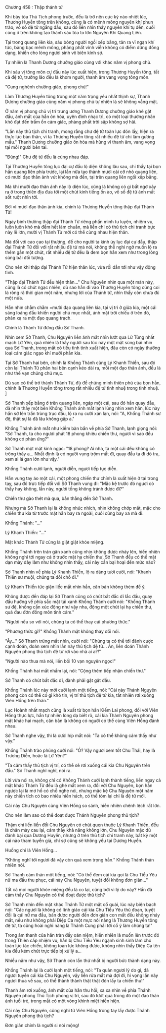 




Chương 458 : Thập thánh tử


Khi bảy tòa Thủ Tịch phong trước, đều là trở nên cực kỳ náo nhiệt lúc, Thương Huyền tông trên không, cũng là có mênh mông nguyên khí phun trào, vô số đệ tử ngẩng đầu, sau đó liền nhìn thấy nguyên khí tụ đến, cuối cùng ở trên không tạo thành sáu tòa to lớn Nguyên Khí Quang Liên.

Tại trong quang liên kia, sáu bóng người ngồi xếp bằng, tản ra vĩ ngạn khí tức, bàng bạc mênh mông, phảng phất vĩnh viễn không có điểm dừng đồng dạng, khiến cho lòng người sinh vô biên kính sợ.

Tự nhiên là Thanh Dương chưởng giáo cùng với khác năm vị phong chủ.

Khi sáu vị tông môn cự đầu này lúc xuất hiện, trong Thương Huyền tông, tất cả đệ tử, trưởng lão đều là khom người, thanh âm vang vọng tông môn.

"Cung nghênh chưởng giáo, phong chủ!"

Làm Thương Huyền tông trong một năm trọng yếu nhất thịnh sự, Thanh Dương chưởng giáo cùng năm vị phong chủ tự nhiên là sẽ không vắng mặt.

Ở năm vị phong chủ vị trí trung ương Thanh Dương chưởng giáo khẽ gật đầu, ánh mắt của hắn ôn hòa, uyên đình nhạc trì, có một loại thường nhân khó đạt đến trầm ổn cảm giác, phảng phất trời sập không sợ hãi.

"Lần này thủ tịch chi tranh, mong rằng chư đệ tử toàn lực đón lấy, hiện ra thực lực bản thân, vì ta Thương Huyền tông rất nhiều đệ tử chi làm gương mẫu." Thanh Dương chưởng giáo ôn hòa mà hùng vĩ thanh âm, vang vọng tại mỗi người bên tai.

"Đúng!" Chư đệ tử đều là cùng nhau đáp.

Tại Thương Huyền tông lục đại cự đầu lộ diện không lâu sau, chỉ thấy tại bọn hắn quang liên phía trước, lại lần nữa tạo thành mười cái cỡ nhỏ quang liên, có mười đạo thân ảnh vút không mà đến, tại trên quang liên ngồi xếp bằng.

Mà khi mười đạo thân ảnh này lộ diện lúc, cũng là không có gì bất ngờ xảy ra ở trong thiên địa đưa tới một chút kinh tiếng ồn ào, vô số đệ tử ánh mắt sốt ruột nhìn tới.

Bởi vì mười đạo thân ảnh kia, chính là Thương Huyền tông thập đại Thánh Tử!

Ngày bình thường thập đại Thánh Tử riêng phần mình tu luyện, nhiệm vụ, luôn luôn khó mà đếm hết làm chuẩn, mà liền chỉ có thủ tịch chi tranh bực này lễ lớn, mười vị Thánh Tử mới có thể cùng nhau hiện thân.

Mà đối với cao cao tại thượng, để cho người ta kính úy lục đại cự đầu, thập đại Thánh Tử đối với rất nhiều đệ tử mà nói, không thể nghi ngờ muốn lộ ra thêm gần một chút, rất nhiều đệ tử đều là đem bọn hắn xem như trong lòng sùng bái đối tượng.

Cho nên khi thập đại Thánh Tử hiện thân lúc, vừa rồi dẫn tới như vậy động tĩnh.

"Thập đại Thánh Tử đều hiện thân..." Chu Nguyên nhìn qua một màn này, cũng là có chút ngạc nhiên, dù sao hắn đi vào Thương Huyền tông cũng coi là ròng rã thời gian một năm, nhưng lời của Thánh tử, nhìn thấy còn chưa đủ một nửa.

Hắn nhìn chằm chằm =mười đạo quang liên kia, tại vị trí ở giữa kia, một cái sáng loáng đầu khiến người chú mục nhất, ánh mặt trời chiếu ở trên đó, phản xạ ra một đạo quang trạch.

Chính là Thánh Tử đứng đầu Sở Thanh.

Nhìn xem Sở Thanh, Chu Nguyên liền ánh mắt nhìn lướt qua Lữ Tùng nhất mạch Lữ Yên, quả nhiên là thấy người sau lúc này một mặt sùng bái nhìn qua Sở Thanh, trong mắt có tiểu tinh tinh xuất hiện, đâu còn có ngày thường loại cảm giác ngạo khí mười phần kia.

Tại Sở Thanh hai bên, chính là Khổng Thánh cùng Lý Khanh Thiền, sau đó còn lại Thánh Tử phân hai bên cạnh kéo dài ra, mỗi một đạo thân ảnh, đều là như thế vạn chúng chú mục.

Dù sao có thể trở thành Thánh Tử, đủ để chứng minh thiên phú của bọn hắn, chính là Thương Huyền tông trong rất nhiều đệ tử tinh nhuệ trong tinh nhuệ. ]

Sở Thanh xếp bằng ở trên quang liên, ngáp một cái, sau đó hắn quay đầu, đã nhìn thấy một bên Khổng Thánh ánh mắt lạnh lùng nhìn xem hắn, lúc này hắn sờ lên trần trùng trục đầu, lộ ra nụ cười xán lạn, nói: "A, Khổng Thánh sư đệ, thật sự là đã lâu không gặp a."

Khổng Thánh ánh mắt như kiếm bàn bắn về phía Sở Thanh, lạnh giọng nói: "Sở Thanh, ta cho ngươi phát 18 phong khiêu chiến thư, ngươi vì sao đều không có phản ứng?"

Sở Thanh một mặt kinh ngạc: "18 phong? Ai nha, ta một cái đều không có trông thấy a... Nhất định là có người vụng trộm mất đi, quay đầu ta đi dò tra, xem ai lá gan lớn như vậy."

Khổng Thánh cười lạnh, ngươi diễn, ngươi tiếp tục diễn.

Hắn vung tay áo một cái, một phong chiến thư chính là xuất hiện ở tại trong tay, sau đó trực tiếp đối với Sở Thanh vung đi: "Mặc kệ trước đó ngươi có thấy hay không, lần này, ngươi tổng không tránh được đi?"

Chiến thư gào thét mà qua, bắn thẳng đến Sở Thanh.

Nhưng mà Sở Thanh lại là không nhúc nhích, nhìn không chớp mắt, mặc cho chiến thư kia từ trước mặt hắn bay ra ngoài, cuối cùng bay xa mà đi.

Khổng Thánh: "..."

Lý Khanh Thiền: "..."

Mặt khác Thánh Tử cũng là giật giật khóe miệng.

Khổng Thánh trên trán gân xanh cũng nhịn không được nhảy lên, hiển nhiên không nghĩ tới ngay cả ở trước mặt hạ chiến thư, Sở Thanh đều có thể mặt dạn mày dày làm như không nhìn thấy, cái này cần bại hoại đến mức nào?

Sở Thanh nhìn về phía Lý Khanh Thiền, lộ ra dáng tươi cười, nói: "Khanh Thiền sư muội, chúng ta đổi chỗ đi."

Lý Khanh Thiền tức giận liếc mắt nhìn hắn, căn bản không thèm để ý.

Không được đến đáp lại Sở Thanh cũng có chút bất đắc dĩ lắc đầu, quay đầu hướng về phía sắc mặt tái xanh Khổng Thánh cười nói: "Khổng Thánh sư đệ, không cần xúc động như vậy nha, động một chút lại hạ chiến thư, quá đau đớn đồng môn tình cảm."

"Ngươi nếu so với nói, chúng ta có thể thay cái phương thức."

"Phương thức gì?" Khổng Thánh mặt không thay đổi nói.

"Ây..." Sở Thanh trừng mắt nhìn, cười nói: "Chúng ta có thể tới đánh cược cạnh đoán, đoán xem nhìn lần này thủ tịch đệ tử... Ân, liền đoán Thánh Nguyên phong thủ tịch đệ tử rơi vào nhà ai a?!"

"Người nào thua mà nói, liền bồi 10 vạn nguyên ngọc!"

Khổng Thánh hai mắt nhắm lại, nói: "Cộng thêm tiếp nhận chiến thư."

Sở Thanh có chút bất đắc dĩ, đành phải gật gật đầu.

Khổng Thánh lúc này mới cười lạnh một tiếng, nói: "Cái này Thánh Nguyên phong còn có thể có gì khó tin, vị trí thủ tịch đệ tử kia, tất nhiên rơi xuống Viên Hồng trên thân."

Lục Hoành nhất mạch cũng là xuất từ bọn hắn Kiếm Lai phong, đối với Viên Hồng thực lực, hắn tự nhiên lòng dạ biết rõ, cái kia Thánh Nguyên phong mặt khác hai mạch, căn bản là không có người có thể cùng Viên Hồng đánh nhau.

Sở Thanh nghe vậy, thì là cười híp mắt nói: "Ta có thể không cảm thấy như vậy."

Khổng Thánh trào phúng cười nói: "Ồ? Vậy ngươi xem tốt Chu Thái, hay là Trương Diễn, hoặc là Lữ Yên?"

"Ta cảm thấy thủ tịch vị trí, có thể sẽ rơi xuống cái kia Chu Nguyên trên đầu." Sở Thanh nghĩ nghĩ, nói ra.

Lời vừa nói ra, không chỉ có Khổng Thánh cười lạnh thành tiếng, liền ngay cả mặt khác Thánh Tử đều là ghé mắt xem ra, đối với Chu Nguyên, bọn hắn ngược lại là mơ hồ có chỗ nghe nói, nhưng mặc kệ Chu Nguyên một năm này chiến tích có bao nhiêu hiển hách, có thể tóm lại chỉ là đệ tử mới.

Cái này Chu Nguyên cùng Viên Hồng so sánh, hiển nhiên chênh lệch rất lớn.

Cho nên làm sao có thể đoạt được Thánh Nguyên phong thủ tịch?

Thậm chí liền liền đối Chu Nguyên có chút quen thuộc Lý Khanh Thiền, đều là chân mày cau lại, cảm thấy khả năng không lớn, Chu Nguyên mặc dù đánh bại qua Dương Huyền, nhưng ở trên thủ tịch chi tranh này, bất kỳ một cái nào tham tuyển giả, chỉ sợ cũng sẽ không yếu tại Dương Huyền.

Huống chi là Viên Hồng...

"Không nghĩ tới ngươi đã vậy còn quá xem trọng hắn." Khổng Thánh thản nhiên nói.

Sở Thanh cảm thán một tiếng, nói: "Có thể đem cái kia gọi là Chu Tiểu Yêu nữ ma đầu thu phục, cái này Chu Nguyên, tuyệt đối không đơn giản..."

Tất cả mọi người khóe miệng đều là co lại, cũng bởi vì lý do này? Hắn đã cảm thấy Chu Nguyên có thể đoạt được thủ tịch?

Sở Thanh nhìn đến mặt khác Thánh Tử một mặt cổ quái, lúc này biện bạch nói: "Các ngươi là không có lĩnh giáo cái kia Chu Tiểu Yêu thủ đoạn, tuyệt đối là cái nữ ma đầu, bán được người đến đơn giản con mắt đều không nháy mắt, nếu như không phải Diệp Ca một mực nói nàng là Thương Huyền tông đệ tử, ta cũng hoài nghi nàng là Thánh Cung phái tới cố ý làm chúng ta!"

Trong âm thanh của hắn tràn đầy oán niệm, hiển nhiên là muốn lên trước đó trong Thiên cấp nhiệm vụ, hắn bị Chu Tiểu Yêu ngạnh sinh sinh làm cho toàn lực tác chiến, không toàn lực không được, không nhìn thấy Diệp Ca tên kia đều kém chút trực tiếp bị xử lý a...

Nhiều năm như vậy, Sở Thanh còn lần thứ nhất bị người bức thành dạng này.

Khổng Thánh lại là cười lạnh một tiếng, nói: "Ta quản ngươi lý do gì, đã ngươi tuyển cái kia Chu Nguyên, vậy liền rửa mắt mà đợi đi, hi vọng lần này ngươi thua về sau, có thể thành thành thật thật đón lấy ta chiến thư!"

Thanh âm rơi xuống, ánh mắt của hắn thu hồi, xa xa nhìn về phía Thánh Nguyên phong Thủ Tịch phong vị trí, sau đó lướt qua trong đó một đạo thân ảnh tuổi trẻ, trong mắt có một vòng khinh miệt hiển hiện.

Cái này Chu Nguyên, cũng nghĩ từ Viên Hồng trong tay lấy được Thánh Nguyên phong thủ tịch?

Đơn giản chính là người si nói mộng!




